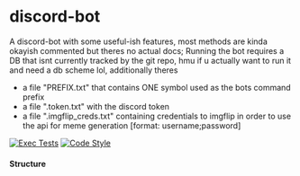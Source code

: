 <!-- DO NOT EDIT THE README.md FILE IF YOU WANT TO CHANGE IT'S CONTENT, EDIT README_TEXT.md BECAUSE THE README IS FREQUENTLY REGENERATED-->

# discord-bot

A discord-bot with some useful-ish features, most methods are kinda okayish commented but theres no actual docs;
Running the bot requires a DB that isnt currently tracked by the git repo, hmu if u actually want to run it and need a db scheme lol, additionally theres

- a file "PREFIX.txt" that contains ONE symbol used as the bots command prefix
- a file ".token.txt" with the discord token
- a file ".imgflip_creds.txt" containing credentials to imgflip in order to use the api for meme generation [format: username;password]

[![Exec Tests](https://github.com/Nighmared/discord-bot/actions/workflows/tests.yml/badge.svg)](https://github.com/Nighmared/discord-bot/actions/workflows/tests.yml)
[![Code Style](https://github.com/Nighmared/discord-bot/actions/workflows/compliance.yml/badge.svg)](https://github.com/Nighmared/discord-bot/actions/workflows/compliance.yml)

#### Structure
